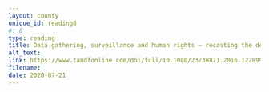 ```yaml
---
layout: county 
unique_id: reading8
#: 8
type: reading
title: Data gathering, surveillance and human rights – recasting the debate
alt_text: 
link: https://www.tandfonline.com/doi/full/10.1080/23738871.2016.1228990
filename: 
date: 2020-07-21
---
```

